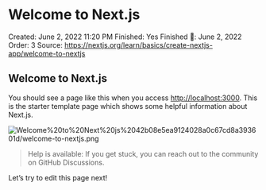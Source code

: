 # Welcome to Next.js

Created: June 2, 2022 11:20 PM
Finished: Yes
Finished 📅: June 2, 2022
Order: 3
Source: https://nextjs.org/learn/basics/create-nextjs-app/welcome-to-nextjs

## Welcome to Next.js

You should see a page like this when you access [http://localhost:3000](http://localhost:3000/). This is the starter template page which shows some helpful information about Next.js.

![Welcome%20to%20Next%20js%2042b08e5ea9124028a0c67cd8a393601d/welcome-to-nextjs.png](Welcome%20to%20Next%20js%2042b08e5ea9124028a0c67cd8a393601d/welcome-to-nextjs.png)

> Help is available: If you get stuck, you can reach out to the community on GitHub Discussions.
> 

Let’s try to edit this page next!